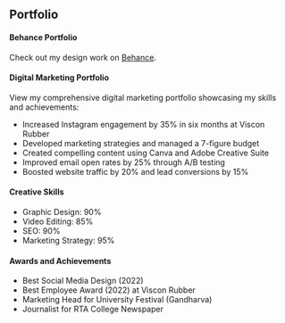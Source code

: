 <section>
    <h2>Portfolio</h2>
    <div class="portfolio-item">
        <h4>Behance Portfolio</h4>
        <p>Check out my design work on <a href="https://www.behance.net/ayushhande" target="_blank">Behance</a>.</p>
    </div>
    <div class="portfolio-item">
        <h4>Digital Marketing Portfolio</h4>
        <p>View my comprehensive digital marketing portfolio showcasing my skills and achievements:</p>
        <ul>
            <li>Increased Instagram engagement by 35% in six months at Viscon Rubber</li>
            <li>Developed marketing strategies and managed a 7-figure budget</li>
            <li>Created compelling content using Canva and Adobe Creative Suite</li>
            <li>Improved email open rates by 25% through A/B testing</li>
            <li>Boosted website traffic by 20% and lead conversions by 15%</li>
        </ul>
    </div>
    <div class="portfolio-item">
        <h4>Creative Skills</h4>
        <ul>
            <li>Graphic Design: 90%</li>
            <li>Video Editing: 85%</li>
            <li>SEO: 90%</li>
            <li>Marketing Strategy: 95%</li>
        </ul>
    </div>
    <div class="portfolio-item">
        <h4>Awards and Achievements</h4>
        <ul>
            <li>Best Social Media Design (2022)</li>
            <li>Best Employee Award (2022) at Viscon Rubber</li>
            <li>Marketing Head for University Festival (Gandharva)</li>
            <li>Journalist for RTA College Newspaper</li>
        </ul>
    </div>
</section>

